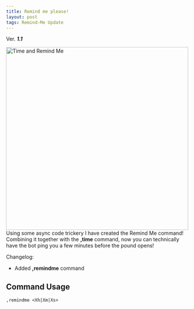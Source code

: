 ```yaml
---
title: Remind me please!
layout: post
tags: Remind-Me Update
---
```

Ver. ***1.1***

<img src="{{ site.baseurl }}/images/posts/time_and_remind_me.png" width="500" alt="Time and Remind Me"><br>
Using some async code trickery I have created the Remind Me command! Combining it together with the **,time** command, now you can technically have the bot ping you a few minutes before the pound opens!

Changelog:
* Added **,remindme** command

## Command Usage
```
,remindme <Xh|Xm|Xs>
```
